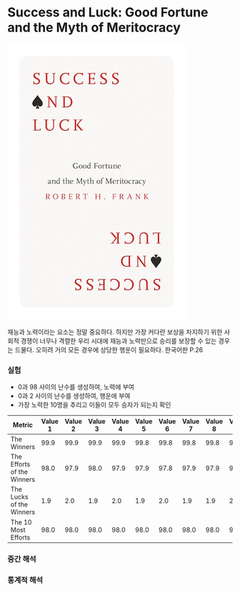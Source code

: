 # Success and Luck: Good Fortune and the Myth of Meritocracy


![Sample Image](./assets/cover.jpg)


재능과 노력이라는 요소는 정말 중요하다. 하지만 가장 커다란 보상을 차지하기 위한 사회적 경쟁이 너무나 격렬한 우리 시대에 재능과 노력만으로 승리를 보장할 수 있는 경우는 드물다. 오히려 거의 모든 경우에 상당한 행운이 필요하다.
한국어판 P.26

### 실험
* 0과 98 사이의 난수를 생성하여, 노력에 부여
* 0과 2 사이의 난수를 생성하여, 행운에 부여
* 가장 노력한 10명을 추리고 이들이 모두 승자가 되는지 확인

| Metric                        | Value 1 | Value 2 | Value 3 | Value 4 | Value 5 | Value 6 | Value 7 | Value 8 | Value 9 | Value 10 |
|-------------------------------|---------|---------|---------|---------|---------|---------|---------|---------|---------|----------|
| The Winners                   | 99.9    | 99.9    | 99.9    | 99.9    | 99.8    | 99.8    | 99.8    | 99.8    | 99.9    | 99.9     |
| The Efforts of the Winners    | 98.0    | 97.9    | 98.0    | 97.9    | 97.9    | 97.8    | 97.9    | 97.9    | 97.9    | 98.0     |
| The Lucks of the Winners      | 1.9     | 2.0     | 1.9     | 2.0     | 1.9     | 2.0     | 1.9     | 1.9     | 2.0     | 1.9      |
| The 10 Most Efforts           | 98.0    | 98.0    | 98.0    | 98.0    | 98.0    | 98.0    | 98.0    | 98.0    | 98.0    | 98.0     |


### 중간 해석



### 통계적 해석
